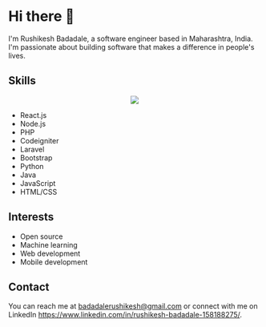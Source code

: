 # Hi there 👋

I'm Rushikesh Badadale, a software engineer based in Maharashtra, India. I'm passionate about building software that makes a difference in people's lives.

## Skills

<p align="center">
  <a href="https://skillicons.dev">
    <img src="https://skillicons.dev/icons?i=git,kubernetes,docker,c,vim" />
  </a>
</p>

- React.js
- Node.js
- PHP
- Codeigniter
- Laravel
- Bootstrap
- Python
- Java
- JavaScript
- HTML/CSS

## Interests

- Open source
- Machine learning
- Web development
- Mobile development

## Contact

You can reach me at badadalerushikesh@gmail.com or connect with me on LinkedIn https://www.linkedin.com/in/rushikesh-badadale-158188275/.
